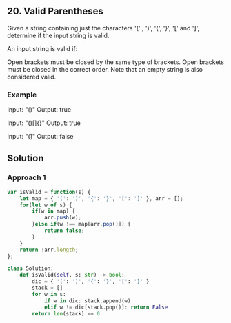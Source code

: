 ## 20. Valid Parentheses

Given a string containing just the characters '(' , ')', '{', '}', '[' and ']', determine if the input string is valid.

An input string is valid if:

Open brackets must be closed by the same type of brackets.
Open brackets must be closed in the correct order.
Note that an empty string is also considered valid.

### Example

Input: "()"
Output: true

Input: "()[]{}"
Output: true

Input: "(]"
Output: false

## Solution

### Approach 1

```js
var isValid = function(s) {
    let map = { '(': ')', '{': '}', '[': ']' }, arr = [];
    for(let w of s) {
        if(w in map) {
            arr.push(w);
        }else if(w !== map[arr.pop()]) {
            return false;
        }
    }
    return !arr.length;
};
```

```py
class Solution:
    def isValid(self, s: str) -> bool:
        dic = { '(': ')', '{': '}', '[': ']' }
        stack = []
        for w in s:
            if w in dic: stack.append(w)
            elif w != dic[stack.pop()]: return False
        return len(stack) == 0
```